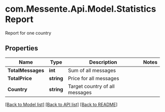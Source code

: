 # com.Messente.Api.Model.StatisticsReport
Report for one country

## Properties

Name | Type | Description | Notes
------------ | ------------- | ------------- | -------------
**TotalMessages** | **int** | Sum of all messages | 
**TotalPrice** | **string** | Price for all messages | 
**Country** | **string** | Target country of all messages | 

[[Back to Model list]](../README.md#documentation-for-models) [[Back to API list]](../README.md#documentation-for-api-endpoints) [[Back to README]](../README.md)

